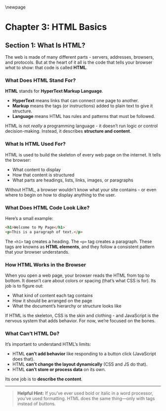 \newpage

# Chapter 3: HTML Basics

## Section 1: What Is HTML?

The web is made of many different parts - servers, addresses, browsers, and
protocols. But at the heart of it all is the code that tells your browser
_what_ to show: that code is called **HTML**.

### What Does HTML Stand For?

**HTML** stands for **HyperText Markup Language**.

* **HyperText** means links that can connect one page to another.
* **Markup** means the tags (or instructions) added to plain text to give it
  structure.
* **Language** means HTML has rules and patterns that must be followed.

HTML is not _really_ a programming language - it doesn’t run logic or control
decision-making. Instead, it describes **structure and content**.

### What Is HTML Used For?

HTML is used to build the skeleton of every web page on the internet. It
tells the browser:

* What content to display
* How that content is structured
* What parts are headings, lists, links, images, or paragraphs

Without HTML, a browser wouldn’t know what your site contains - or even where
to begin on how to display anything to the user.

### What Does HTML Code Look Like?

Here’s a small example:

```html
<h1>Welcome to My Page</h1>
<p>This is a paragraph of text.</p>
```

The `<h1>` tag creates a heading.
The `<p>` tag creates a paragraph.
These tags are knowns as **HTML elements**, and they follow a consistent
pattern that your browser understands.

### How HTML Works in the Browser

When you open a web page, your browser reads the HTML from top to bottom. It
doesn’t care about colors or spacing (that’s what CSS is for). Its job is to
figure out:

* What kind of content each tag contains
* How it should be arranged on the page
* What the document’s hierarchy or structure looks like

If HTML is the skeleton, CSS is the skin and clothing - and JavaScript is the
nervous system that adds behavior. For now, we’re focused on the bones.

### What Can’t HTML Do?

It’s important to understand HTML’s limits:

* HTML **can’t add behavior** like responding to a button click (JavaScript
  does that).
* HTML **can’t change the layout dynamically** (CSS and JS do that).
* HTML **can’t store or process data** on its own.

Its one job is to **describe the content**.

---

> **Helpful Hint:**
> If you’ve ever used bold or italic in a word processor, you’ve used
> formatting. HTML does the same thing—only with tags instead of buttons.

